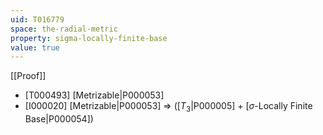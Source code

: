 ```yaml
---
uid: T016779
space: the-radial-metric
property: sigma-locally-finite-base
value: true
---
```

[[Proof]]

* [T000493] [Metrizable|P000053]
* [I000020] [Metrizable|P000053] => ([$T_3$|P000005] + [$\sigma$-Locally Finite Base|P000054])

